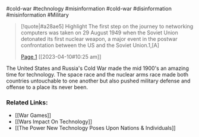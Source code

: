#cold-war #technology #misinformation #cold-war #disinformation #misinformation #Military 

> [!quote|#a28ae5] Highlight
> The first step on the journey to networking computers was taken on 29 August 1949 when the Soviet Union detonated its first nuclear weapon, a major event in the postwar confrontation between the US and the Soviet Union.1,[A]
>
> [Page 1](zotero://open-pdf/library/items/MX3ABQ56?page=1) [[2023-04-10#10:25 am]]

The United States and Russia's Cold War made the mid 1900's an amazing time for technology. The space race and the nuclear arms race made both countries untouchable to one another but also pushed military defense and offense to a place its never been. 

### Related Links:
* [[War Games]]
* [[Wars Impact On Technology]]
* [[The Power New Technology Poses Upon Nations & Individuals]]